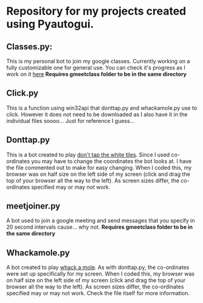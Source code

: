 # Repository for my projects created using Pyautogui.

## Classes.py:

This is my personal bot to join my google classes. Currently working on a fully customizable one for general use. You can check it's progress as I work on it [here](https://github.com/IsaiahSama/classmeet)
**Requires gmeetclass folder to be in the same directory**

## Click.py

This is a function using win32api that donttap.py and whackamole.py use to click. However it does not need to be downloaded as I also have it in the individual files soooo... Just for reference I guess...

## Donttap.py

This is a bot created to play [don't tap the white tiles](http://www.donttap.com/). Since I used co-ordinates you may have to change the coordinates the bot looks at. I have the file commented out to make for easy changing. When I coded this, my browser was on half size on the left side of my screen (click and drag the top of your browser all the way to the left). As screen sizes differ, the co-ordinates specified may or may not work.

## meetjoiner.py

A bot used to join a google meeting and send messages that you specify in 20 second intervals cause... why not.
**Requires gmeetclass folder to be in the same directory**

## Whackamole.py

A bot created to play [whack a mole](https://www.memory-improvement-tips.com/whack-a-mole-game-window.html). As with donttap.py, the co-ordinates were set up specifically for my screen. When I coded this, my browser was on half size on the left side of my screen (click and drag the top of your browser all the way to the left). As screen sizes differ, the co-ordinates specified may or may not work. Check the file itself for more information.